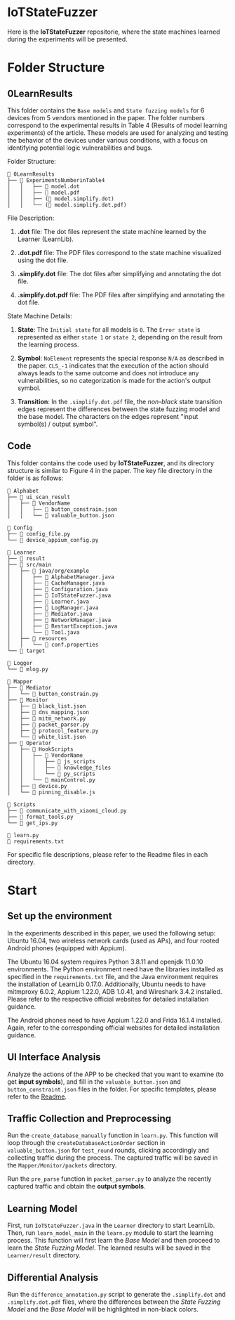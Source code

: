 # IoTStateFuzzer
Here is the **IoTStateFuzzer** repositorie, where the state machines learned during the experiments will be presented.

# Folder Structure

## 0LearnResults
This folder contains the `Base models` and `State fuzzing models` for 6 devices from 5 vendors mentioned in the paper. 
The folder numbers correspond to the experimental results in Table 4 (Results of model learning experiments) of the article.
These models are used for analyzing and testing the behavior of the devices under various conditions, with a focus on identifying potential logic vulnerabilities and bugs.

Folder Structure:
```
📂 0LearnResults
├── 📂 ExperimentsNumberinTable4
│   │   ├── 📄 model.dot
│   │   ├── 📄 model.pdf
│   │   ├── (📄 model.simplify.dot)
│   │   └── (📄 model.simplify.dot.pdf)
```

File Description:

1. **.dot** file: The dot files represent the state machine learned by the Learner (LearnLib). 

2. **.dot.pdf** file: The PDF files correspond to the state machine visualized using the dot file.

2. **.simplify.dot** file: The dot files after simplifying and annotating the dot file.

3. **.simplify.dot.pdf** file: The PDF files after simplifying and annotating the dot file. 

State Machine Details:

1. **State**: The `Initial state` for all models is `0`. The `Error state` is represented as either `state 1` or `state 2`, depending on the result from the learning process.

2. **Symbol**: `NoElement` represents the special response `N/A` as described in the paper. 
`CLS_-1` indicates that the execution of the action should always leads to the same outcome and does not introduce any vulnerabilities, so no categorization is made for the action's output symbol.

3. **Transition**: In the `.simplify.dot.pdf` file, the *non-black* state transition edges represent the differences between the state fuzzing model and the base model. The characters on the edges represent "input symbol(s) / output symbol".


## Code
This folder contains the code used by **IoTStateFuzzer**, and its directory structure is similar to Figure 4 in the paper.
The key file directory in the folder is as follows:
```
📂 Alphabet  
├── 📂 ui_scan_result
│   ├── 📂 VendorName
│   │   ├── 📄 button_constrain.json
│   │   └── 📄 valuable_button.json

📂 Config  
├── 📄 config_file.py
└── 📄 device_appium_config.py

📂 Learner  
├── 📂 result  
├── 📂 src/main  
│   ├── 📂 java/org/example
│   │   ├── 📄 AlphabetManager.java
│   │   ├── 📄 CacheManager.java
│   │   ├── 📄 Configuration.java
│   │   ├── 📄 IoTStateFuzzer.java
│   │   ├── 📄 Learner.java
│   │   ├── 📄 LogManager.java
│   │   ├── 📄 Mediator.java
│   │   ├── 📄 NetworkManager.java
│   │   ├── 📄 RestartException.java
│   │   └── 📄 Tool.java
│   ├── 📂 resources
│   │   └── 📄 conf.properties
└── 📂 target  

📂 Logger  
└── 📄 mlog.py

📂 Mapper  
├── 📂 Mediator  
│   └── 📄 button_constrain.py  
├── 📂 Monitor  
│   ├── 📄 black_list.json  
│   ├── 📄 dns_mapping.json  
│   ├── 📄 mitm_network.py  
│   ├── 📄 packet_parser.py  
│   ├── 📄 protocol_feature.py  
│   └── 📄 white_list.json  
├── 📂 Operator  
│   ├── 📂 HookScripts
│   │   ├── 📂 VendorName
│   │   │   ├── 📂 js_scripts
│   │   │   ├── 📂 knowledge_files
│   │   │   └── 📂 py_scripts
│   │   └── 📄 mainControl.py  
│   ├── 📄 device.py  
│   └── 📄 pinning_disable.js  

📂 Scripts  
├── 📄 communicate_with_xiaomi_cloud.py
├── 📄 format_tools.py
└── 📄 get_ips.py

📄 learn.py
📄 requirements.txt
```

For specific file descriptions, please refer to the Readme files in each directory.


# Start
## Set up the environment
In the experiments described in this paper, we used the following setup: Ubuntu 16.04, two wireless network cards (used as APs), and four rooted Android phones (equipped with Appium). 

The Ubuntu 16.04 system requires Python 3.8.11 and openjdk 11.0.10 environments. The Python environment need have the libraries installed as specified in the `requirements.txt` file, and the Java environment requires the installation of LearnLib 0.17.0. Additionally, Ubuntu needs to have mitmproxy 6.0.2, Appium 1.22.0, ADB 1.0.41, and Wireshark 3.4.2 installed. Please refer to the respective official websites for detailed installation guidance. 

The Android phones need to have Appium 1.22.0 and Frida 16.1.4 installed. Again, refer to the corresponding official websites for detailed installation guidance.

## UI Interface Analysis
Analyze the actions of the APP to be checked that you want to examine (to get **input symbols**), and fill in the `valuable_button.json` and `button_constraint.json` files in the folder. For specific templates, please refer to the [Readme]().

## Traffic Collection and Preprocessing
Run the `create_database_manually` function in `learn.py`. This function will loop through the `createDatabaseActionOrder` section in `valuable_button.json` for `test_round` rounds, clicking accordingly and collecting traffic during the process. The captured traffic will be saved in the `Mapper/Monitor/packets` directory.

Run the `pre_parse` function in `packet_parser.py` to analyze the recently captured traffic and obtain the **output symbols**.


## Learning Model
First, run `IoTStateFuzzer.java` in the `Learner` directory to start LearnLib. Then, run `learn_model_main` in the `learn.py` module to start the learning process. This function will first learn the *Base Model* and then proceed to learn the *State Fuzzing Model*.
The learned results will be saved in the `Learner/result` directory.

## Differential Analysis
Run the `difference_annotation.py` script to generate the `.simplify.dot` and `.simplify.dot.pdf` files, where the differences between the *State Fuzzing Model* and the *Base Model* will be highlighted in non-black colors.

